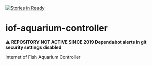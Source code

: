 [![Stories in Ready](https://badge.waffle.io/ERNICommunity/iof-aquarium-controller.png?label=ready&title=Ready)](https://waffle.io/ERNICommunity/iof-aquarium-controller)
# iof-aquarium-controller

:warning: **REPOSITORY NOT ACTIVE SINCE 2019 Dependabot alerts in git security settings disabled**

Internet of Fish Aquarium Controller
